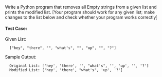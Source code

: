Write a Python program that removes all Empty strings from a given list and prints the modified list. [Your program should work for any given list; make changes to the list below and check whether your program works correctly]

#### Test Case:

Given List:

```
  ["hey", "there", "", "what's", "", "up", "", "?"]
```

Sample Output:

```
  Original List: ['hey', 'there', '', "what's", '', 'up', '', '?']
  Modified List: ['hey', 'there', "what's", 'up', '?']
```
